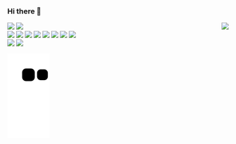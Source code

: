 ### Hi there 👋

<!--
**heitorpc/heitorpc** is a ✨ _special_ ✨ repository because its `README.md` (this file) appears on your GitHub profile.

Here are some ideas to get you started:

- 🔭 I’m currently working on ...
- 🌱 I’m currently learning ...
- 👯 I’m looking to collaborate on ...
- 🤔 I’m looking for help with ...
- 💬 Ask me about ...
- 📫 How to reach me: ...
- 😄 Pronouns: ...
- ⚡ Fun fact: ...
-->

<div>
  <img src="https://img.shields.io/badge/Instagram-E4405F?style=for-the-badge&logo=instagram&logoColor=white" />
  <img src="https://img.shields.io/badge/LinkedIn-0077B5?style=for-the-badge&logo=linkedin&logoColor=white" />
  <img align="right" src="https://user-images.githubusercontent.com/50049404/144655934-9b73fc4f-99dd-484d-b7db-f6d7a186568e.gif" />
</div>

<div>
  <img height="30" src="https://cdn.jsdelivr.net/gh/devicons/devicon/icons/python/python-original.svg" />
  <img height="30" src="https://cdn.jsdelivr.net/gh/devicons/devicon/icons/javascript/javascript-original.svg" />
  <img height="30" src="https://cdn.jsdelivr.net/gh/devicons/devicon/icons/linux/linux-original.svg" />
  <img height="30" src="https://cdn.jsdelivr.net/gh/devicons/devicon/icons/docker/docker-original.svg" />
  <img height="30" src="https://cdn.jsdelivr.net/gh/devicons/devicon/icons/typescript/typescript-original.svg" /> 
  <img height="30" src="https://cdn.jsdelivr.net/gh/devicons/devicon/icons/googlecloud/googlecloud-original.svg" />
  <img height="30" src="https://cdn.jsdelivr.net/gh/devicons/devicon/icons/django/django-original.svg" />
  <img height="30" src="https://cdn.jsdelivr.net/gh/devicons/devicon/icons/vscode/vscode-original.svg" />
</div>

<div>
  <img height="120em" src="https://github-readme-stats.vercel.app/api?username=heitorpc&show_icons=true&include_all_commits=true&count_private=true" />
  <img height="120em" src="https://github-readme-stats.vercel.app/api/top-langs/?username=heitorpc&layout=compact&langs_count=3" />
</div>

![Snake animation](https://github.com/heitorpc/heitorpc/blob/output/github-contribution-grid-snake.svg)
